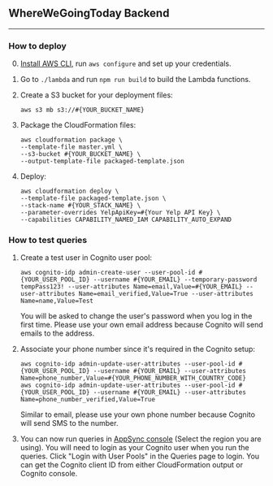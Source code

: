 ## WhereWeGoingToday Backend

---

### How to deploy
0. [Install AWS CLI](https://docs.aws.amazon.com/cli/latest/userguide/installing.html), run `aws configure` and set up your credentials.
   
0. Go to `./lambda` and run `npm run build` to build the Lambda functions.
   
0. Create a S3 bucket for your deployment files:
    ```
    aws s3 mb s3://#{YOUR_BUCKET_NAME}
    ```

0. Package the CloudFormation files:
    ```
    aws cloudformation package \
    --template-file master.yml \
    --s3-bucket #{YOUR_BUCKET_NAME} \
    --output-template-file packaged-template.json
    ```

0. Deploy: 
    ```
    aws cloudformation deploy \
    --template-file packaged-template.json \
    --stack-name #{YOUR_STACK_NAME} \
    --parameter-overrides YelpApiKey=#{Your Yelp API Key} \
    --capabilities CAPABILITY_NAMED_IAM CAPABILITY_AUTO_EXPAND
    ```

### How to test queries
1. Create a test user in Cognito user pool:
   ```
   aws cognito-idp admin-create-user --user-pool-id #{YOUR_USER_POOL_ID} --username #{YOUR_EMAIL} --temporary-password tempPass123! --user-attributes Name=email,Value=#{YOUR_EMAIL} --user-attributes Name=email_verified,Value=True --user-attributes Name=name,Value=Test
   ```
   You will be asked to change the user's password when you log in the first time. Please use your own email address because Cognito will send emails to the address.

2. Associate your phone number since it's required in the Cognito setup:
   ```
   aws cognito-idp admin-update-user-attributes --user-pool-id #{YOUR_USER_POOL_ID} --username #{YOUR_EMAIL} --user-attributes Name=phone_number,Value=#{YOUR_PHONE_NUMBER_WITH_COUNTRY_CODE}
   aws cognito-idp admin-update-user-attributes --user-pool-id #{YOUR_USER_POOL_ID} --username #{YOUR_EMAIL} --user-attributes Name=phone_number_verified,Value=True
   ```
   Similar to email, please use your own phone number because Cognito will send SMS to the number.

3. You can now run queries in [AppSync console](http://console.aws.amazon.com/appsync/home) (Select the region you are using). You will need to login as your Cognito user when you run the queries. Click "Login with User Pools" in the Queries page to login. You can get the Cognito client ID from either CloudFormation output or Cognito console.